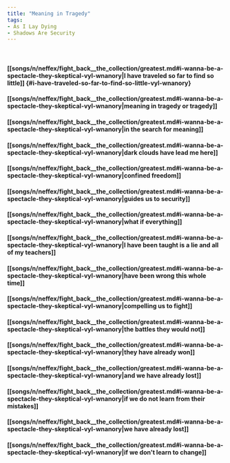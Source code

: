 ```yaml
---
title: "Meaning in Tragedy"
tags:
- As I Lay Dying
- Shadows Are Security
---
```

&nbsp;
#### [[songs/n/neffex/fight_back__the_collection/greatest.md#i-wanna-be-a-spectacle-they-skeptical-vyl-wnanory|I have traveled so far to find so little]] {#i-have-traveled-so-far-to-find-so-little-vyl-wnanory}
#### [[songs/n/neffex/fight_back__the_collection/greatest.md#i-wanna-be-a-spectacle-they-skeptical-vyl-wnanory|meaning in tragedy or tragedy]]
#### [[songs/n/neffex/fight_back__the_collection/greatest.md#i-wanna-be-a-spectacle-they-skeptical-vyl-wnanory|in the search for meaning]]
#### [[songs/n/neffex/fight_back__the_collection/greatest.md#i-wanna-be-a-spectacle-they-skeptical-vyl-wnanory|dark clouds have lead me here]]
#### [[songs/n/neffex/fight_back__the_collection/greatest.md#i-wanna-be-a-spectacle-they-skeptical-vyl-wnanory|confined freedom]]
#### [[songs/n/neffex/fight_back__the_collection/greatest.md#i-wanna-be-a-spectacle-they-skeptical-vyl-wnanory|guides us to security]]
#### [[songs/n/neffex/fight_back__the_collection/greatest.md#i-wanna-be-a-spectacle-they-skeptical-vyl-wnanory|what if everything]]
#### [[songs/n/neffex/fight_back__the_collection/greatest.md#i-wanna-be-a-spectacle-they-skeptical-vyl-wnanory|I have been taught is a lie and all of my teachers]]
#### [[songs/n/neffex/fight_back__the_collection/greatest.md#i-wanna-be-a-spectacle-they-skeptical-vyl-wnanory|have been wrong this whole time]]
#### [[songs/n/neffex/fight_back__the_collection/greatest.md#i-wanna-be-a-spectacle-they-skeptical-vyl-wnanory|compelling us to fight]]
#### [[songs/n/neffex/fight_back__the_collection/greatest.md#i-wanna-be-a-spectacle-they-skeptical-vyl-wnanory|the battles they would not]]
#### [[songs/n/neffex/fight_back__the_collection/greatest.md#i-wanna-be-a-spectacle-they-skeptical-vyl-wnanory|they have already won]]
#### [[songs/n/neffex/fight_back__the_collection/greatest.md#i-wanna-be-a-spectacle-they-skeptical-vyl-wnanory|and we have already lost]]
#### [[songs/n/neffex/fight_back__the_collection/greatest.md#i-wanna-be-a-spectacle-they-skeptical-vyl-wnanory|if we do not learn from their mistakes]]
#### [[songs/n/neffex/fight_back__the_collection/greatest.md#i-wanna-be-a-spectacle-they-skeptical-vyl-wnanory|we have already lost]]
#### [[songs/n/neffex/fight_back__the_collection/greatest.md#i-wanna-be-a-spectacle-they-skeptical-vyl-wnanory|if we don't learn to change]]
